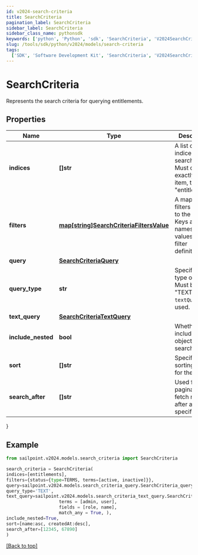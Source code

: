```yaml
---
id: v2024-search-criteria
title: SearchCriteria
pagination_label: SearchCriteria
sidebar_label: SearchCriteria
sidebar_class_name: pythonsdk
keywords: ['python', 'Python', 'sdk', 'SearchCriteria', 'V2024SearchCriteria']
slug: /tools/sdk/python/v2024/models/search-criteria
tags:
  ['SDK', 'Software Development Kit', 'SearchCriteria', 'V2024SearchCriteria']
---
```


# SearchCriteria

Represents the search criteria for querying entitlements.

## Properties

| Name | Type | Description | Notes |
| --- | --- | --- | --- |
| **indices** | **[]str** | A list of indices to search within. Must contain exactly one item, typically \"entitlements\". | [required] |
| **filters** | [**map[string]SearchCriteriaFiltersValue**](search-criteria-filters-value) | A map of filters applied to the search. Keys are filter names, and values are filter definitions. | [optional] |
| **query** | [**SearchCriteriaQuery**](search-criteria-query) |  | [optional] |
| **query_type** | **str** | Specifies the type of query. Must be \"TEXT\" if `textQuery` is used. | [optional] |
| **text_query** | [**SearchCriteriaTextQuery**](search-criteria-text-query) |  | [optional] |
| **include_nested** | **bool** | Whether to include nested objects in the search results. | [optional] [default to False] |
| **sort** | **[]str** | Specifies the sorting order for the results. | [optional] |
| **search_after** | **[]str** | Used for pagination to fetch results after a specific point. | [optional] |

}

## Example

```python
from sailpoint.v2024.models.search_criteria import SearchCriteria

search_criteria = SearchCriteria(
indices=[entitlements],
filters={status={type=TERMS, terms=[active, inactive]}},
query=sailpoint.v2024.models.search_criteria_query.SearchCriteria_query(),
query_type='TEXT',
text_query=sailpoint.v2024.models.search_criteria_text_query.SearchCriteria_textQuery(
                    terms = [admin, user],
                    fields = [role, name],
                    match_any = True, ),
include_nested=True,
sort=[name:asc, createdAt:desc],
search_after=[12345, 67890]
)

```

[[Back to top]](#)
